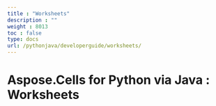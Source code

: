```yaml
---
title : "Worksheets" 
description : "" 
weight : 8013 
toc : false
type: docs
url: /pythonjava/developerguide/worksheets/
---
```


# Aspose.Cells for Python via Java : Worksheets


